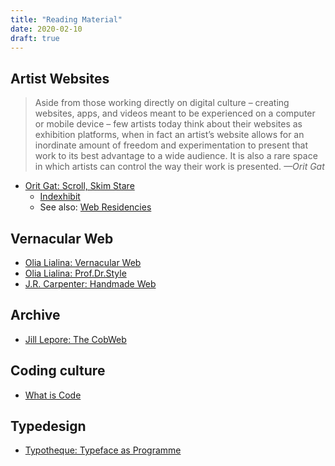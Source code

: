 ```yaml
---
title: "Reading Material"
date: 2020-02-10
draft: true
---
```




## Artist Websites
> Aside from those working directly on digital culture – creating websites, apps, and videos meant to be experienced on a computer or mobile device – few artists today think about their websites as exhibition platforms, when in fact an artist’s website allows for an inordinate amount of freedom and experimentation to present that work to its best advantage to a wide audience. It is also a rare space in which artists can control the way their work is presented. *—Orit Gat*
- [Orit Gat: Scroll, Skim Stare](http://oritgat.com/Scroll-Skim-Stare)
  - [Indexhibit](https://www.indexhibit.org/)
  - See also: [Web Residencies](https://web-residencies.zkm.de/)

## Vernacular Web
- [Olia Lialina: Vernacular Web](http://art.teleportacia.org/observation/vernacular/)
- [Olia Lialina: Prof.Dr.Style](http://contemporary-home-computing.org/prof-dr-style/)
- [J.R. Carpenter: Handmade Web](http://luckysoap.com/statements/handmadeweb.html)

## Archive
- [Jill Lepore: The CobWeb](https://www.newyorker.com/magazine/2015/01/26/cobweb)

## Coding culture
- [What is Code](https://www.bloomberg.com/graphics/2015-paul-ford-what-is-code/)

## Typedesign

- [Typotheque: Typeface as Programme](https://www.typotheque.com/articles/typeface_as_programme)

